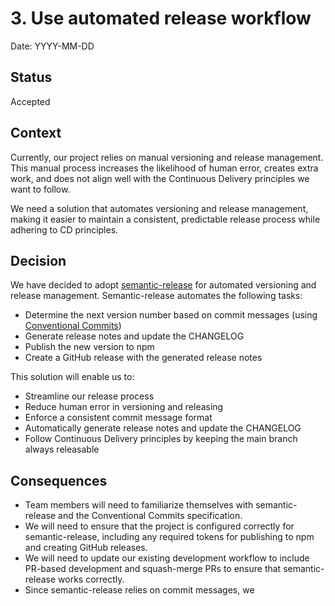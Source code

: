 # 3. Use automated release workflow

Date: YYYY-MM-DD

## Status

Accepted

## Context

Currently, our project relies on manual versioning and release management. This manual process increases the likelihood of human error, creates extra work, and does not align well with the Continuous Delivery principles we want to follow.

We need a solution that automates versioning and release management, making it easier to maintain a consistent, predictable release process while adhering to CD principles.

## Decision

We have decided to adopt [semantic-release](https://github.com/semantic-release/semantic-release) for automated versioning and release management. Semantic-release automates the following tasks:

- Determine the next version number based on commit messages (using [Conventional Commits](https://www.conventionalcommits.org/))
- Generate release notes and update the CHANGELOG
- Publish the new version to npm
- Create a GitHub release with the generated release notes

This solution will enable us to:

- Streamline our release process
- Reduce human error in versioning and releasing
- Enforce a consistent commit message format
- Automatically generate release notes and update the CHANGELOG
- Follow Continuous Delivery principles by keeping the main branch always releasable

## Consequences

- Team members will need to familiarize themselves with semantic-release and the Conventional Commits specification.
- We will need to ensure that the project is configured correctly for semantic-release, including any required tokens for publishing to npm and creating GitHub releases.
- We will need to update our existing development workflow to include PR-based development and squash-merge PRs to ensure that semantic-release works correctly.
- Since semantic-release relies on commit messages, we
